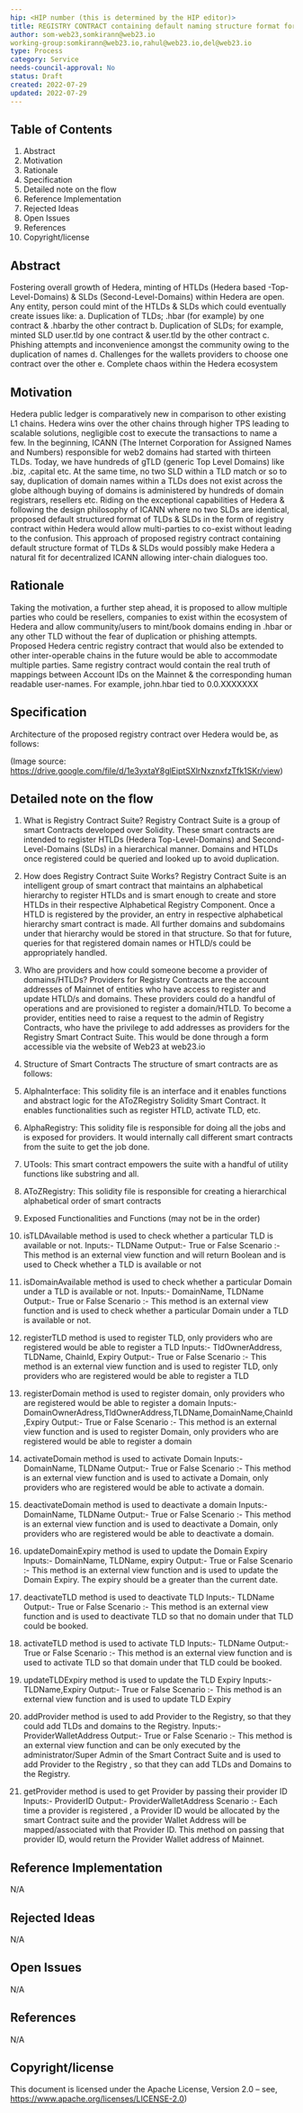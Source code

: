 ```yaml
---
hip: <HIP number (this is determined by the HIP editor)>
title: REGISTRY CONTRACT containing default naming structure format for HTLDs & SLDs ever minted over Hedera network
author: som-web23,somkirann@web23.io
working-group:somkirann@web23.io,rahul@web23.io,del@web23.io
type: Process
category: Service
needs-council-approval: No
status: Draft
created: 2022-07-29 
updated: 2022-07-29
---
```


## Table of Contents

1.	Abstract
2.	Motivation
3.	Rationale
4.	Specification
5.	Detailed note on the flow
6.	Reference Implementation
7.	Rejected Ideas
8.	Open Issues
9.	References
10.	Copyright/license 


## Abstract

Fostering overall growth of Hedera, minting of HTLDs (Hedera based -Top-Level-Domains) & SLDs (Second-Level-Domains) within Hedera are open. Any entity, person could mint of the HTLDs & SLDs which could eventually create issues like:
a.	Duplication of TLDs; .hbar (for example) by one contract & .hbarby the other contract
b.	Duplication of SLDs; for example, minted SLD user.tld by one contract & user.tld by the other contract
c.	Phishing attempts and inconvenience amongst the community owing to the duplication of names
d.	Challenges for the wallets providers to choose one contract over the other
e.	Complete chaos within the Hedera ecosystem

## Motivation

Hedera public ledger is comparatively new in comparison to other existing L1 chains. Hedera wins over the other chains through higher TPS leading to scalable solutions, negligible cost to execute the transactions to name a few. 
In the beginning, ICANN (The Internet Corporation for Assigned Names and Numbers) responsible for web2 domains had started with thirteen TLDs. Today, we have hundreds of gTLD (generic Top Level Domains) like .biz, .capital etc. At the same time, no two SLD within a TLD match or so to say, duplication of domain names within a TLDs does not exist across the globe although buying of domains is administered by hundreds of domain registrars, resellers etc.
Riding on the exceptional capabilities of Hedera & following the design philosophy of ICANN where no two SLDs are identical, proposed default structured format of TLDs & SLDs in the form of registry contract within Hedera would allow multi-parties to co-exist without leading to the confusion. 
This approach of proposed registry contract containing default structure format of TLDs & SLDs would possibly make Hedera a natural fit for decentralized ICANN allowing inter-chain dialogues too.

## Rationale

Taking the motivation, a further step ahead, it is proposed to allow multiple parties who could be resellers, companies to exist within the ecosystem of Hedera and allow community/users to mint/book domains ending in .hbar or any other TLD without the fear of duplication or phishing attempts.
Proposed Hedera centric registry contract that would also be extended to other inter-operable chains in the future would be able to accommodate multiple parties. Same registry contract would contain the real truth of mappings between Account IDs on the Mainnet & the corresponding human readable user-names. For example, john.hbar tied to 0.0.XXXXXXX

## Specification

Architecture of the proposed registry contract over Hedera would be, as follows:
 
(Image source: https://drive.google.com/file/d/1e3yxtaY8glEiptSXlrNxznxfzTfk1SKr/view) 

## Detailed note on the flow

1. What is Registry Contract Suite?
Registry Contract Suite is a group of smart Contracts developed over Solidity. These smart contracts are intended to register HTLDs (Hedera Top-Level-Domains) and Second-Level-Domains (SLDs) in a hierarchical manner. Domains and HTLDs once registered could be queried and looked up to avoid duplication.
2. How does Registry Contract Suite Works?
Registry Contract Suite is an intelligent group of smart contract that maintains an alphabetical hierarchy to register HTLDs and is smart enough to create and store HTLDs in their respective Alphabetical Registry Component. 
	Once a HTLD is registered by the provider, an entry in respective alphabetical hierarchy smart contract is made. All further domains and subdomains under that hierarchy would be stored in that structure. So that for future, queries for that registered domain names or HTLD/s could be appropriately handled.
3. Who are providers and how could someone become a provider of domains/HTLDs?
Providers for Registry Contracts are the account addresses of Mainnet of entities who have access to register and update HTLD/s and domains. These providers could do a handful of operations and are provisioned to register a domain/HTLD. 
To become a provider, entities need to raise a request to the admin of Registry Contracts, who have the privilege to add addresses as providers for the Registry Smart Contract Suite. This would be done through a form accessible via the website of Web23 at web23.io 
4. Structure of Smart Contracts
The structure of smart contracts are as follows:
1.	AlphaInterface: This solidity file is an interface and it enables functions and abstract logic for the AToZRegistry Solidity Smart Contract. It enables functionalities such as register HTLD, activate TLD, etc.
2.	AlphaRegistry: This solidity file is responsible for doing all the jobs and is exposed for providers. It would internally call different smart contracts from the suite to get the job done. 
3.	UTools: This smart contract empowers the suite with a handful of utility functions like substring and all.
4.	AToZRegistry: This solidity file is responsible for creating a hierarchical alphabetical order of smart contracts
5. Exposed Functionalities and Functions (may not be in the order)
1.	isTLDAvailable method is used to check whether a particular TLD is available or not.
Inputs:- TLDName
Output:- True or False
Scenario :- This method is an external view function and will return Boolean and is used to Check whether a TLD is available or not
2.	isDomainAvailable method is used to check whether a particular Domain under a TLD is available or not.
Inputs:- DomainName, TLDName
Output:- True or False
Scenario :- This method is an external view function and is used to check whether a particular Domain under a TLD is available or not.
3.	registerTLD method is used to register TLD, only providers who are registered would be able to register a TLD
Inputs:- TldOwnerAddress, TLDName, ChainId, Expiry
Output:- True or False
Scenario :- This method is an external view function and is used to register TLD, only providers who are registered would be able to register a TLD
4.	registerDomain method is used to register domain, only providers who are registered would be able to register a domain
Inputs:- DomainOwnerAdress,TldOwnerAddress,TLDName,DomainName,ChainId,Expiry
Output:- True or False
Scenario :- This method is an external view function and is used to register Domain, only providers who are registered would be able to register a domain
5.	activateDomain method is used to activate Domain
Inputs:- DomainName, TLDName
Output:- True or False
Scenario :- This method is an external view function and is used to activate a Domain, only providers who are registered would be able to activate a domain.
6.	deactivateDomain method is used to deactivate a domain
Inputs:- DomainName, TLDName
Output:- True or False
Scenario :- This method is an external view function and is used to deactivate a Domain, only providers who are registered would be able to deactivate a domain.
7.	updateDomainExpiry method is used to update the Domain Expiry 
Inputs:- DomainName, TLDName, expiry
Output:- True or False
Scenario :- This method is an external view function and is used to update the Domain Expiry. The expiry should be a greater than the current date.
8.	deactivateTLD method is used to deactivate TLD
Inputs:- TLDName
Output:- True or False
Scenario :- This method is an external view function and is used to deactivate TLD so that no domain under that TLD could be booked.
9.	activateTLD method is used to activate TLD
Inputs:- TLDName
Output:- True or False
Scenario :- This method is an external view function and is used to activate TLD so that domain under that TLD could be booked.
10.	updateTLDExpiry method is used to update the TLD Expiry
Inputs:- TLDName,Expiry
Output:- True or False
Scenario :- This method is an external view function and is used to update TLD Expiry

11.	addProvider method is used to add Provider to the Registry, so that they could add TLDs and domains to the Registry.
Inputs:- ProviderWalletAddress
Output:- True or False
Scenario :- This method is an external view function and can be only executed by the administrator/Super Admin of the Smart Contract Suite  and is used to add Provider to the Registry , so that they can add TLDs and Domains to the Registry.
12.	getProvider method is used to get Provider by passing their provider ID
Inputs:- ProviderID
Output:- ProviderWalletAddress
Scenario :- Each time a provider is registered , a Provider ID would be allocated by the smart Contract suite and the provider Wallet Address will be mapped/associated with that Provider ID. This method on passing that provider ID, would return the Provider Wallet address of Mainnet.


## Reference Implementation

N/A

## Rejected Ideas

N/A

## Open Issues

N/A

## References

N/A

## Copyright/license

This document is licensed under the Apache License, Version 2.0 – see, https://www.apache.org/licenses/LICENSE-2.0)
